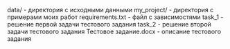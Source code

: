 data/ - директория с исходными данными
my_project/ - директория с примерами моих работ
requirements.txt - файл с зависимостями
task_1 - решение первой задачи тестового задания
task_2 - решение второй задачи тестового задания
Тестовое задание.docx - описание тестового задания
